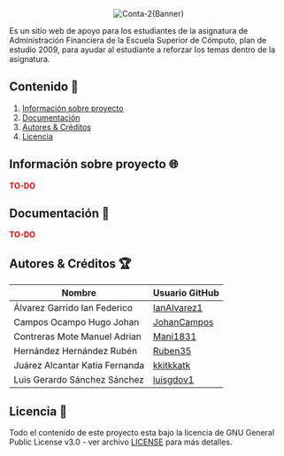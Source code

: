<div align="center">

  ![Conta-2(Banner)](https://user-images.githubusercontent.com/30848819/76373675-b7091200-6306-11ea-86bf-fd74a8d6c911.jpg)

</div>

Es un sitio web de apoyo para los estudiantes de la asignatura de Administración Financiera de la Escuela Superior de Cómputo, plan de estudio 2009, para ayudar al estudiante a reforzar los temas dentro de la asignatura.

## Contenido :bookmark_tabs:
1. [Información sobre proyecto](https://github.com/Ruben35/Conta-2#informaci%C3%B3n-sobre-proyecto-globe_with_meridians)
2. [Documentación](https://github.com/Ruben35/Conta-2#documentaci%C3%B3n-book)
3. [Autores & Créditos](https://github.com/Ruben35/Conta-2#autores--cr%C3%A9ditos-trophy)
4. [Licencia](https://github.com/Ruben35/Conta-2#licencia-page_with_curl)

## Información sobre proyecto :globe_with_meridians:
 <div style="color: red"><b>TO-DO</b></div>

## Documentación :book:
 <div style="color: red"><b>TO-DO</b></div>
 
## Autores & Créditos :trophy:
|Nombre| Usuario GitHub |
|---|---|
|Álvarez Garrido Ian Federico|[IanAlvarez1](https://github.com/IanAlvarez1)|
|Campos Ocampo Hugo Johan|[JohanCampos](https://github.com/JohanCampos)
|Contreras Mote Manuel Adrian|[Mani1831](https://github.com/Mani1831)|
|Hernández Hernández Rubén|[Ruben35](https://github.com/Ruben35)
|Juárez Alcantar Katia Fernanda|[kkitkkatk](https://github.com/kkitkkatk)
|Luis Gerardo Sánchez Sánchez| [luisgdov1](https://github.com/luisgdov1)|

## Licencia :page_with_curl:
Todo el contenido de este proyecto esta bajo la licencia de GNU General Public License v3.0 - ver archivo [LICENSE](https://github.com/Ruben35/Conta-2/blob/master/LICENSE) para más detalles.

